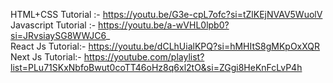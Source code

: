 HTML+CSS Tutorial :- https://youtu.be/G3e-cpL7ofc?si=tZlKEjNVAV5WuolV
<br>
Javascript Tutorial :- https://youtu.be/a-wVHL0lpb0?si=JRvsiaySG8WWJC6_
<br>
React Js Tutorial:- https://youtu.be/dCLhUialKPQ?si=hMHItS8gMKpOxXQR
Next Js Tutorial:- https://youtube.com/playlist?list=PLu71SKxNbfoBwut0coTT46oHz8q6xl2tO&si=ZGgi8HeKnFcLvP4h
